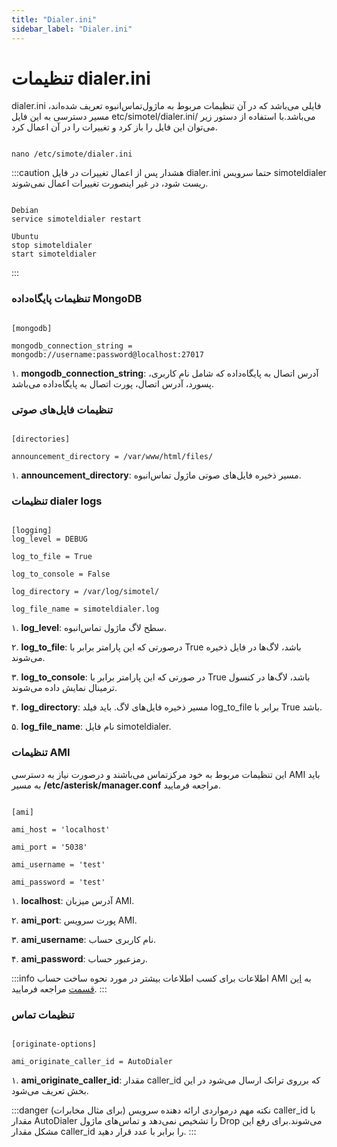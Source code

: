 ```yaml
---
title: "Dialer.ini"
sidebar_label: "Dialer.ini"
---
```



# تنظیمات dialer.ini

dialer.ini فایلی می‌باشد که در آن تنظیمات مربوط به ماژول‌تماس‌انبوه تعریف شده‌اند، مسیر دسترسی به این فایل etc/simotel/dialer.ini/ می‌باشد.با استفاده از دستور زیر می‌توان این فایل را باز کرد و تغییرات را در آن اعمال کرد.

```shell

nano /etc/simote/dialer.ini
```

:::caution هشدار
پس از اعمال تغییرات در فایل dialer.ini حتما سرویس simoteldialer ریست شود، در غیر اینصورت تغییرات اعمال نمی‌شوند.

```shell

Debian
service simoteldialer restart

Ubuntu
stop simoteldialer
start simoteldialer
```
:::


### تنظیمات پایگاه‌داده MongoDB 
```shell

[mongodb]

mongodb_connection_string = mongodb://username:password@localhost:27017

```
۱. **mongodb_connection_string**: آدرس اتصال به پایگاه‌داده که شامل نام کاربری، پسورد، آدرس اتصال، پورت اتصال به پایگاه‌داده می‌باشد.


### تنظیمات فایل‌های صوتی
```shell

[directories]

announcement_directory = /var/www/html/files/	

```
۱. **announcement_directory**: مسیر ذخیره فایل‌های صوتی ماژول تماس‌انبوه.


### تنظیمات dialer logs
```shell

[logging]
log_level = DEBUG

log_to_file = True	

log_to_console = False		

log_directory = /var/log/simotel/

log_file_name = simoteldialer.log	

```
۱. **log_level**: سطح لاگ ماژول تماس‌انبوه.

۲. **log_to_file**: درصورتی که این پارامتر برابر با True باشد، لاگ‌ها در فایل ذخیره می‌شوند.

۳. **log_to_console**: در صورتی که این پارامتر برابر با True باشد، لاگ‌ها در کنسول ترمینال نمایش داده می‌شوند.

۴. **log_directory**: مسیر ذخیره فایل‌های لاگ. باید فیلد log_to_file برابر با True باشد.

۵. **log_file_name**: نام فایل simoteldialer.



### تنظیمات AMI

این تنظیمات مربوط به خود مر‌کزتماس می‌باشند و درصورت نیاز به دسترسی AMI باید به مسیر **/etc/asterisk/manager.conf** مراجعه فرمایید.

```shell

[ami]

ami_host = 'localhost'

ami_port = '5038'

ami_username = 'test'

ami_password = 'test'

```

۱. **localhost**: آدرس میزبان AMI.

۲. **ami_port**: پورت سرویس AMI.

۳. **ami_username**: نام کاربری حساب.

۴. **ami_password**: رمز‌عبور حساب.

:::info اطلاعات
برای کسب اطلاعات بیشتر در مورد نحوه ساخت حساب AMI به [این قسمت](/docs/simotel/advance-settings/create_ami_user) مراجعه فرمایید.
:::

### تنظیمات تماس

```shell

[originate-options]

ami_originate_caller_id = AutoDialer

```

۱. **ami_originate_caller_id**: مقدار caller_id که برروی ترانک ارسال می‌شود در این بخش تعریف می‌شود.



:::danger نکته مهم
درمواردی ارائه دهنده سرویس (برای مثال مخابرات) caller_id با مقدار AutoDialer را تشخیص نمی‌دهد و تماس‌های ماژول Drop می‌شوند.برای رفع این مشکل مقدار caller_id را برابر با عدد قرار دهید.
:::